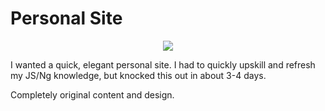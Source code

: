 # Personal Site

<p align="center">
  <a href="https://skillicons.dev">
    <img src="https://skillicons.dev/icons?i=angular,js,css" />
  </a>
</p>

 I wanted a quick, elegant personal site. I had to quickly upskill and refresh my JS/Ng knowledge, but knocked this out in about 3-4 days.

Completely original content and design.